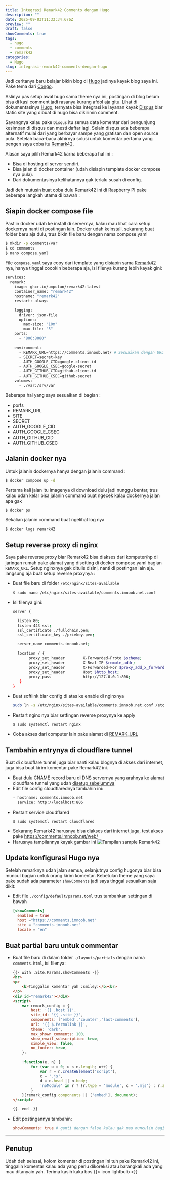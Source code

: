```yaml
---
title: Integrasi Remark42 Comments dengan Hugo
description: ""
date: 2025-09-03T11:33:34.676Z
preview: ""
draft: false
showComments: true
tags:
  - hugo
  - comments
  - remark42
categories:
  - Hugo
slug: integrasi-remark42-comments-dengan-hugo
---
```

Jadi ceritanya baru belajar bikin blog di [Hugo](https://gohugo.io/) jadinya kayak blog saya ini.
Pake tema dari [Congo](https://github.com/jpanther/congo).

Aslinya pas setup awal hugo sama theme nya ini, postingan di blog belum bisa di kasi comment jadi rasanya kurang afdol aja gitu.
Lihat di dokumentasinya  [Hugo](https://gohugo.io/content-management/comments/), ternyata bisa integrasi ke layanan kayak [Disqus](https://disqus.com/) biar static site yang dibuat di hugo bisa dikirimin comment. 

Sayangnya kalau pake `Disqus` itu semua data komentar dari pengunjung kesimpan di disqus dan mesti daftar lagi. Selain disqus ada beberapa alternatif mulai dari yang berbayar sampe yang gratisan dan open source pula. Setelah baca-baca akhirnya solusi untuk komentar pertama yang pengen saya coba itu [Remark42](https://remark42.com/). 

Alasan saya pilih Remark42 karna beberapa hal ini :
- Bisa di hosting di server sendiri.
- Bisa jalan di docker container (udah disiapin template docker compose nya pula).
- Dari dokumentasinya kelihatannya gak terlalu susah di config.

Jadi deh mutusin buat coba dulu Remark42 ini di Raspberry PI pake beberapa langkah utama di bawah :

## Siapin docker compose file

Pastiin docker udah ke install di servernya, kalau mau lihat cara setup dockernya nanti di postingan lain.
Docker udah keinstall, sekarang buat folder baru aja dulu, trus bikin file baru dengan nama compose.yaml
```bash
$ mkdir -p comments/var
$ cd comments
$ nano compose.yaml
```
File `compose.yaml` saya copy dari template yang disiapin sama [Remark42](https://github.com/umputun/remark42/blob/master/docker-compose.yml) nya, hanya tinggal cocokin beberapa aja, isi filenya kurang lebih kayak gini:

```bash
services:
  remark:
    image: ghcr.io/umputun/remark42:latest
    container_name: "remark42"
    hostname: "remark42"
    restart: always

    logging:
      driver: json-file
      options:
        max-size: "10m"
        max-file: "5"
    ports:
      - "806:8080"

    environment:
      - REMARK_URL=https://comments.imnoob.net/ # Sesuaikan dengan URL buat hosting Remark42 nya nanti
      - SECRET=secret-key
      - AUTH_GOOGLE_CID=google-client-id
      - AUTH_GOOGLE_CSEC=google-secret
      - AUTH_GITHUB_CID=github-client-id
      - AUTH_GITHUB_CSEC=github-secret
    volumes:
      - ./var:/srv/var
```
Beberapa hal yang saya sesuaikan di bagian :
- ports
- REMARK_URL
- SITE
- SECRET
- AUTH_GOOGLE_CID
- AUTH_GOOGLE_CSEC
- AUTH_GITHUB_CID
- AUTH_GITHUB_CSEC


## Jalanin docker nya

Untuk jalanin dockernya hanya dengan jalanin command :
```bash
$ docker compose up -d
```
Pertama kali jalan itu imagenya di download dulu jadi nunggu bentar, trus kalau udah kelar bisa jalanin command buat ngecek kalau dockernya jalan apa gak
```bash
$ docker ps
```
Sekalian jalanin command buat ngelihat log nya
```bash
$ docker logs remark42
```

## Setup reverse proxy di nginx

Saya pake reverse proxy biar Remark42 bisa diakses dari komputer/hp di jaringan rumah pake alamat yang disetting di docker compose.yaml bagian `REMARK_URL`. Setup nginxnya gak ditulis disini, nanti di postingan lain aja. langsung aja buat setup reverse proxynya :
- Buat file baru di folder `/etc/nginx/sites-available`
  ```bash
  $ sudo nano /etc/nginx/sites-available/comments.imnoob.net.conf
  ```
- Isi filenya gini:
  ```bash
  server {

    listen 80;
    listen 443 ssl;
    ssl_certificate ./fullchain.pem;
    ssl_certificate_key ./privkey.pem;

    server_name comments.imnoob.net;

    location / {
         proxy_set_header        X-Forwarded-Proto $scheme;
         proxy_set_header        X-Real-IP $remote_addr;
         proxy_set_header        X-Forwarded-For $proxy_add_x_forwarded_for;
         proxy_set_header        Host $http_host;
         proxy_pass              http://127.0.0.1:806;
     }
  }
  ```
- Buat softlink biar config di atas ke enable di nginxnya
  ```bash
  sudo ln -s /etc/nginx/sites-available/comments.imnoob.net.conf /etc/nginx/sites-enabled/comments.imnoob.net.conf
  ```
- Restart nginx nya biar settingan reverse proxynya ke apply
  ```bash
  $ sudo systemctl restart nginx
  ```
- Coba akses dari computer lain pake alamat di [REMARK_URL](https://comments.imnoob.net/web)

## Tambahin entrynya di cloudflare tunnel

Buat di cloudflare tunnel juga biar nanti kalau blognya di akses dari internet, juga bisa buat kirim komentar pake Remark42 ini.
- Buat dulu CNAME record baru di DNS servernya yang arahnya ke alamat cloudflare tunnel yang udah [disetup sebelumnya](/posts/akses-jaringan-rumah-dari-mana-saja-pake-cloudflare-tunnel/)
- Edit file config cloudflarednya tambahin ini:
  ```bash
  - hostname: comments.imnoob.net
    service: http://localhost:806
  ```
- Restart service cloudflared
  ```bash
  $ sudo systemctl restart cloudflared
  ```
- Sekarang Remark42 harusnya bisa diakses dari internet juga, test akses pake https://comments.imnoob.net/web/
- Harusnya tampilannya kayak gambar ini
  ![Tampilan sample Remark42](demo-remark42.png "Demo Remark")

## Update konfigurasi Hugo nya

Setelah remarknya udah jalan semua, selanjutnya config hugonya biar bisa muncul bagian untuk orang kirim komentar.
Kebetulan theme yang saya pake sudah ada parameter `showComments` jadi saya tinggal sesuaikan saja dikit:
- Edit file `./config/default/params.toml` trus tambahkan settingan di bawah
  ```toml
  [showComments]
    enabled = true
    host ="https://comments.imnoob.net"
    site = "comments.imnoob.net"
    locale = "en"
  ```

## Buat partial baru untuk commentar

- Buat file baru di dalam folder `./layouts/partials` dengan nama `comments.html`, isi filenya:
  ```html
  {{- with .Site.Params.showComments -}}
  <hr>
  <p>
      <b>Tinggalin komentar yah :smiley:</b><br>
  </p>
  <div id="remark42"></div>
  <script>
      var remark_config = {
          host: '{{ .host }}',
          site_id: '{{ .site }}',
          components: ['embed','counter','last-comments'],
          url: '{{ $.Permalink }}',
          theme: 'dark',
          max_shown_comments: 100,
          show_email_subscription: true,
          simple_view: false,
          no_footer: true,
      };

      !function(e, n) {
          for (var o = 0; o < e.length; o++) {
              var r = n.createElement('script'),
              c = '.js',
              d = n.head || n.body;
              'noModule' in r ? (r.type = 'module', c = '.mjs') : r.async = !0, r.defer = !0, r.src = remark_config.host + '/web/' + e[o] + c, d.appendChild(r)
          }
      }(remark_config.components || ['embed'], document);
  </script>

  {{- end -}}
  ```
- Edit postingannya tambahin:
  ```toml
  showComments: true # ganti dengan false kalau gak mau munculin bagian komentar di postingan
  ```

---------

## Penutup

Udah deh selesai, kolom komentar di postingan ini tuh pake Remark42 ini, tinggalin komentar kalau ada yang perlu dikoreksi atau barangkali ada yang mau ditanyain yah. Terima kasih kaka bos {{< icon lightbulb >}}


